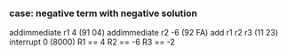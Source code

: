### case: negative term with negative solution
addimmediate r1 4 (91 04)
addimmediate r2 -6 (92 FA)
add r1 r2 r3 (11 23)
interrupt 0 (8000)
R1 == 4
R2 == -6
R3 == -2
